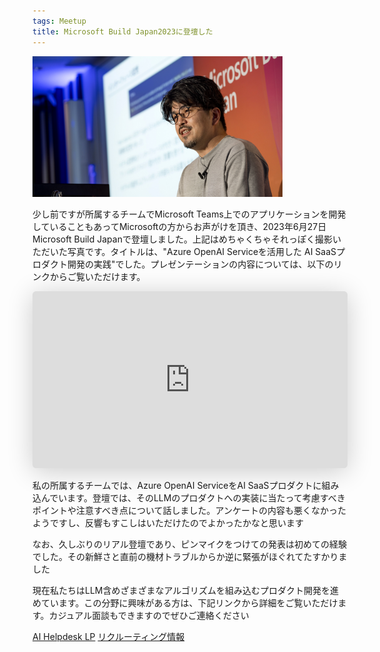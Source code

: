 ```yaml
---
tags: Meetup
title: Microsoft Build Japan2023に登壇した
--- 
```


<img src="https://raw.githubusercontent.com/taross-f/taross-f.github.io/master/images/_DRC5231.jpg" width="400">

少し前ですが所属するチームでMicrosoft Teams上でのアプリケーションを開発していることもあってMicrosoftの方からお声がけを頂き、2023年6月27日Microsoft Build Japanで登壇しました。上記はめちゃくちゃそれっぽく撮影いただいた写真です。タイトルは、"Azure OpenAI Serviceを活用した AI SaaSプロダクト開発の実践"でした。プレゼンテーションの内容については、以下のリンクからご覧いただけます。

<iframe class="speakerdeck-iframe" frameborder="0" src="https://speakerdeck.com/player/c054d6e9d5dc4b619b538607c091e7c3" title="Azure OpenAI Serviceを活用した AI SaaSプロダクト開発の実践" allowfullscreen="true" style="border: 0px; background: padding-box padding-box rgba(0, 0, 0, 0.1); margin: 0px; padding: 0px; border-radius: 6px; box-shadow: rgba(0, 0, 0, 0.2) 0px 5px 40px; width: 100%; height: auto; aspect-ratio: 560 / 315;" data-ratio="1.7777777777777777"></iframe>

私の所属するチームでは、Azure OpenAI ServiceをAI SaaSプロダクトに組み込んでいます。登壇では、そのLLMのプロダクトへの実装に当たって考慮すべきポイントや注意すべき点について話しました。アンケートの内容も悪くなかったようですし、反響もすこしはいただけたのでよかったかなと思います

なお、久しぶりのリアル登壇であり、ピンマイクをつけての発表は初めての経験でした。その新鮮さと直前の機材トラブルからか逆に緊張がほぐれてたすかりました

現在私たちはLLM含めざまざまなアルゴリズムを組み込むプロダクト開発を進めています。この分野に興味がある方は、下記リンクから詳細をご覧いただけます。カジュアル面談もできますのでぜひご連絡ください

[AI Helpdesk LP](https://aisaas.pkshatech.com/aihelpdesk/)
[リクルーティング情報](https://www.pkshatech.com/recruitment/)
